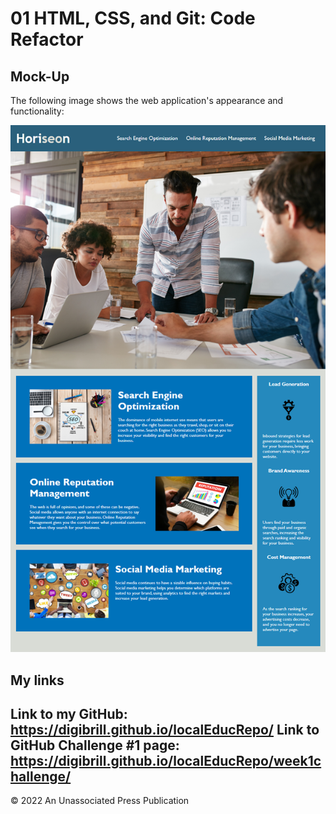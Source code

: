 # 01 HTML, CSS, and Git: Code Refactor

## Mock-Up

The following image shows the web application's appearance and functionality:

![The Horiseon webpage includes a navigation bar, a header image, and cards with text and images at the bottom of the page.](./assets/01-html-css-git-homework-demo.png)

## My links

Link to my GitHub:
https://digibrill.github.io/localEducRepo/
Link to GitHub Challenge #1 page:
https://digibrill.github.io/localEducRepo/week1challenge/
---
© 2022 An Unassociated Press Publication

